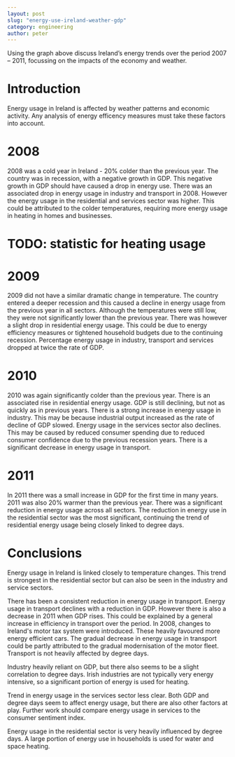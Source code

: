 ```yaml
---
layout: post
slug: "energy-use-ireland-weather-gdp"
category: engineering
author: peter
---
```


Using the graph above discuss Ireland’s energy trends over the period 2007 – 2011, focussing on the impacts of the economy and weather.

# Introduction
Energy usage in Ireland is affected by weather patterns and economic activity. Any analysis of energy efficency measures must take these factors into account.

# 2008

2008 was a cold year in Ireland - 20% colder than the previous year.
The country was in recession, with a negative growth in GDP. This negative growth in GDP should have caused a drop in energy use. There was an associated drop in energy usage in industry and transport in 2008. However the energy usage in the residential and services sector was higher. This could be attributed to the colder temperatures, requiring more energy usage in heating in homes and businesses.

# TODO: statistic for heating usage

# 2009
2009 did not have a similar dramatic change in temperature. The country entered a deeper recession and this caused a decline in energy usage from the previous year in all sectors. 
Although the temperatures were still low, they were not significantly lower than the previous year. There was however a slight drop in residential energy usage. This could be due to energy efficiency measures or tightened household budgets due to the continuing recession.
Percentage energy usage in industry, transport and services dropped at twice the rate of GDP.

# 2010
2010 was again significantly colder than the previous year. There is an associated rise in residential energy usage.
GDP is still declining, but not as quickly as in previous years. There is a strong increase in energy usage in industry. This may be because industrial output increased as the rate of decline of GDP slowed.
Energy usage in the services sector also declines. This may be caused by reduced consumer spending due to reduced consumer confidence due to the previous recession years.
There is a significant decrease in energy usage in transport. 

# 2011
In 2011 there was a small increase in GDP for the first time in many years. 2011 was also 20% warmer than the previous year. There was a significant reduction in energy usage across all sectors. The reduction in energy use in the residential sector was the most significant, continuing the trend of residential energy usage being closely linked to degree days.


# Conclusions
Energy usage in Ireland is linked closely to temperature changes. This trend is strongest in the residential sector but can also be seen in the industry and service sectors.

There has been a consistent reduction in energy usage in transport. Energy usage in transport declines with a reduction in GDP. However there is also a decrease in 2011 when GDP rises. This could be explained by a general increase in efficiency in transport over the period.
In 2008, changes to Ireland's motor tax system were introduced. These heavily favoured more energy efficient cars. The gradual decrease in energy usage in transport could be partly attributed to the gradual modernisation of the motor fleet.
Transport is not heavily affected by degree days.

Industry heavily reliant on GDP, but there also seems to be a slight correlation to degree days. Irish industries are not typically very energy intensive, so a significant portion of energy is used for heating.

Trend in energy usage in the services sector less clear. Both GDP and degree days seem to affect energy usage, but there are also other factors at play. Further work should compare energy usage in services to the consumer sentiment index.

Energy usage in the residential sector is very heavily influenced by degree days. A large portion of energy use in households is used for water and space heating.
